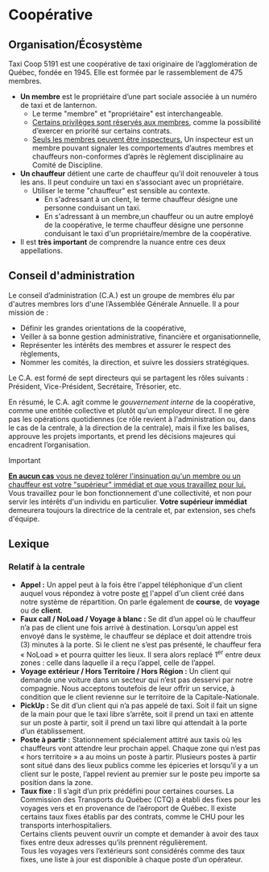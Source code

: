# Coopérative

## Organisation/Écosystème

Taxi Coop 5191 est une coopérative de taxi originaire de l’agglomération de Québec, fondée en 1945. Elle est formée par le rassemblement de 475 membres.

-   **Un membre** est le propriétaire d’une part sociale associée à un numéro de taxi et de lanternon.
    -   Le terme "membre" et "propriétaire" est interchangeable.
    -   <ins>Certains privilèges sont réservés aux membres</ins>, comme la possibilité d’exercer en priorité sur certains contrats.
    -   <ins>Seuls les membres peuvent être inspecteurs.</ins> Un inspecteur est un membre pouvant signaler les comportements d’autres membres et chauffeurs non-conformes d’après le règlement disciplinaire au Comité de Discipline.
-   **Un chauffeur** détient une carte de chauffeur qu’il doit renouveler à tous les ans. Il peut conduire un taxi en s’associant avec un propriétaire.
    -   Utiliser le terme "chauffeur" est sensible au contexte.
        -   En s'adressant à un client, le terme chauffeur désigne une personne conduisant un taxi.
        -   En s'adressant à un membre,un chauffeur ou un autre employé de la coopérative, le terme chauffeur désigne une personne conduisant le taxi d'un propriétaire/membre de la coopérative.
-   Il est **très important** de comprendre la nuance entre ces deux appellations.

## Conseil d'administration

Le conseil d’administration (C.A.) est un groupe de membres élu par d'autres membres lors d'une l’Assemblée Générale Annuelle. Il a pour mission de :

-   Définir les grandes orientations de la coopérative,
-   Veiller à sa bonne gestion administrative, financière et organisationnelle,
-   Représenter les intérêts des membres et assurer le respect des règlements,
-   Nommer les comités, la direction, et suivre les dossiers stratégiques.

Le C.A. est formé de sept directeurs qui se partagent les rôles suivants : Président, Vice-Président, Secrétaire, Trésorier, etc.

En résumé, le C.A. agit comme le _gouvernement interne_ de la coopérative, comme une entitée collective et plutôt qu'un employeur direct. Il ne gère pas les opérations quotidiennes (ce rôle revient à l'administration ou, dans le cas de la centrale, à la direction de la centrale), mais il fixe les balises, approuve les projets importants, et prend les décisions majeures qui encadrent l’organisation.

> [!IMPORTANT]  
> <ins>**En aucun cas** vous ne devez tolérer l'insinuation qu'un membre ou un chauffeur est votre "supérieur" immédiat et que vous travaillez pour lui.</ins> Vous travaillez pour le bon fonctionnement d'une collectivité, et non pour servir les intérêts d'un individu en particulier. **Votre supérieur immédiat** demeurera toujours la directrice de la centrale et, par extension, ses chefs d'équipe.

## Lexique

### Relatif à la centrale

-   **Appel :** Un appel peut à la fois être l'appel téléphonique d'un client auquel vous répondez à votre poste <ins>et</ins> l'appel d'un client créé dans notre système de répartition. On parle également de **course**, de **voyage** ou de **client**.
-   **Faux call / NoLoad / Voyage à blanc :** Se dit d’un appel où le chauffeur n’a pas de client une fois arrivé à destination. Lorsqu’un appel est envoyé dans le système, le chauffeur se déplace et doit attendre trois (3) minutes à la porte. Si le client ne s’est pas présenté, le chauffeur fera « NoLoad » et pourra quitter les lieux. Il sera alors replacé 1<sup>er</sup> entre deux zones : celle dans laquelle il a reçu l’appel, celle de l’appel.
-   **Voyage extérieur / Hors Territoire / Hors Région :** Un client qui demande une voiture dans un secteur qui n’est pas desservi par notre compagnie. Nous acceptons toutefois de leur offrir un service, à condition que le client revienne sur le territoire de la Capitale-Nationale.
-   **PickUp :** Se dit d’un client qui n’a pas appelé de taxi. Soit il fait un signe de la main pour que le taxi libre s’arrête, soit il prend un taxi en attente sur un poste à partir, soit il prend un taxi libre qui attendait à la porte d’un établissement.
-   **Poste à partir :** Stationnement spécialement attitré aux taxis où les chauffeurs vont attendre leur prochain appel. Chaque zone qui n’est pas « hors territoire » a au moins un poste à partir. Plusieurs postes à partir sont situé dans des lieux publics comme les épiceries et lorsqu’il y a un client sur le poste, l’appel revient au premier sur le poste peu importe sa position dans la zone.
-   **Taux fixe :** Il s’agit d’un prix prédéfini pour certaines courses. La Commission des Transports du Québec (CTQ) a établi des fixes pour les voyages vers et en provenance de l’aéroport de Québec. Il existe certains taux fixes établis par des contrats, comme le CHU pour les transports interhospitaliers. <br> Certains clients peuvent ouvrir un compte et demander à avoir des taux fixes entre deux adresses qu’ils prennent régulièrement.<br> Tous les voyages vers l’extérieurs sont considérés comme des taux fixes, une liste à jour est disponible à chaque poste d’un opérateur.
